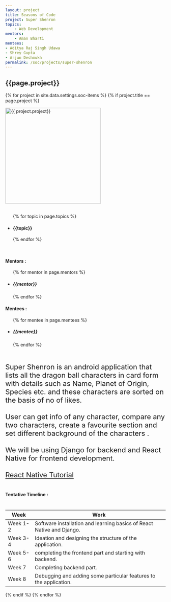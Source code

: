 ```yaml
---
layout: project
title: Seasons of Code
project: Super Shenron
topics:
    - Web Development
mentors:
    - Aman Bharti   
mentees:
- Aditya Raj Singh Udawa
- Shrey Gupta
- Arjun Deshmukh
permalink: /soc/projects/super-shenron
---
```


<h2 class="display1 m-3 p-3 text-center">{{page.project}}</h2>

{% for project in site.data.settings.soc-items %}
{% if project.title == page.project %}
<div>
    <img src="{{ site.baseurl }}/{{ project.image }}"  width = "300" height="300" alt="{{ project.project}}" class="border rounded img-soc">
</div>
<div>
    <br>
    <ul>
        {% for topic in page.topics %}
        <li><h4 class="text-primary text-center">{{topic}}</h4></li>
        {% endfor %}
    </ul>
    <br>
    <h4 class="display3  ">Mentors :</h4> 
    <ul>
        {% for mentor in page.mentors %}
        <li><h5 class=" ">{{mentor}}</h5></li>
        {% endfor %}
    </ul>
    <h4 class="display3  ">Mentees :</h4> 
    <ul>
        {% for mentee in page.mentees %}
        <li><h5 class="">{{mentee}}</h5></li>
        {% endfor %}
    </ul>
</div>
<div>
    <p class="display3" style = "font-size:22px;" >
        <br>
        Super Shenron is an android application that lists all the dragon ball characters in card form with details such as Name, Planet of Origin, Species etc. and these characters are sorted on the basis of no of likes.
        <br><br>
        User can get info of any character, compare any two characters, create a favourite section and set different background of the characters .
        <br><br>
        We will be using Django for backend and React Native for frontend development.
        <br><br>
        <a href="https://www.youtube.com/watch?v=qSRrxpdMpVc&t=3235s">React Native Tutorial</a>
    </p>
</div>
<div>
    <h4 class="display3" style="margin:40px 0px 40px 0px;">Tentative Timeline :</h4>
    <table class="table table-striped">
    <thead>
        <tr>
        <th>Week</th>
        <th>Work</th>
        </tr>
    </thead>
    <tbody>
    <tr>
      <td  >Week 1-2</td>
      <td>Software installation and learning basics of React Native and Django.</td>
    </tr>
    <tr>
      <td>Week 3-4</td>
      <td>Ideation and designing the structure of the application.</td>
    </tr>
    <tr>
      <td>Week 5-6</td>
      <td>completing the frontend part and starting with backend.</td>
    </tr>
    <tr>
      <td>Week 7</td>
      <td>Completing backend part.</td>
    </tr>
    <tr>
      <td>Week 8</td>
      <td>Debugging and adding some particular features to the application.</td>
    </tr>
  </tbody>
    </table>
</div>
{% endif %}
{% endfor %}